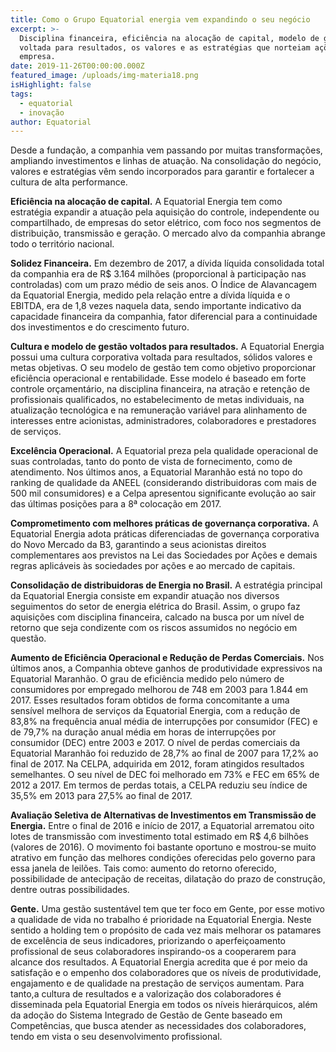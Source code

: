 ```yaml
---
title: Como o Grupo Equatorial energia vem expandindo o seu negócio
excerpt: >-
  Disciplina financeira, eficiência na alocação de capital, modelo de gestão
  voltada para resultados, os valores e as estratégias que norteiam ações da
  empresa.
date: 2019-11-26T00:00:00.000Z
featured_image: /uploads/img-materia18.png
isHighlight: false
tags:
  - equatorial
  - inovação
author: Equatorial
---
```


Desde a fundação, a companhia vem passando por muitas transformações, ampliando investimentos e linhas de atuação. Na consolidação do negócio, valores e estratégias vêm sendo incorporados para garantir e fortalecer a cultura de alta performance.

**Eficiência na alocação de capital.** A Equatorial Energia tem como estratégia expandir a atuação pela aquisição do controle, independente ou compartilhado, de empresas do setor elétrico, com foco nos segmentos de distribuição, transmissão e geração. O mercado alvo da companhia abrange todo o território nacional.

**Solidez Financeira.** Em dezembro de 2017, a dívida líquida consolidada total da companhia era de R$ 3.164 milhões (proporcional à participação nas controladas) com um prazo médio de seis anos. O Índice de Alavancagem da Equatorial Energia, medido pela relação entre a dívida líquida e o EBITDA, era de 1,8 vezes naquela data, sendo importante indicativo da capacidade financeira da companhia, fator diferencial para a continuidade dos investimentos e do crescimento futuro.

**Cultura e modelo de gestão voltados para resultados.** A Equatorial Energia possui uma cultura corporativa voltada para resultados, sólidos valores e metas objetivas. O seu modelo de gestão tem como objetivo proporcionar eficiência operacional e rentabilidade. Esse modelo é baseado em forte controle orçamentário, na disciplina financeira, na atração e retenção de profissionais qualificados, no estabelecimento de metas individuais, na atualização tecnológica e na remuneração variável para alinhamento de interesses entre acionistas, administradores, colaboradores e prestadores de serviços.

**Excelência Operacional.** A Equatorial preza pela qualidade operacional de suas controladas, tanto do ponto de vista de fornecimento, como de atendimento. Nos últimos anos, a Equatorial Maranhão está no topo do ranking de qualidade da ANEEL (considerando distribuidoras com mais de 500 mil consumidores) e a Celpa apresentou significante evolução ao sair das últimas posições para a 8ª colocação em 2017.

**Comprometimento com melhores práticas de governança corporativa.** A Equatorial Energia adota práticas diferenciadas de governança corporativa do Novo Mercado da B3, garantindo a seus acionistas direitos complementares aos previstos na Lei das Sociedades por Ações e demais regras aplicáveis às sociedades por ações e ao mercado de capitais.

**Consolidação de distribuidoras de Energia no Brasil.** A estratégia principal da Equatorial Energia consiste em expandir atuação nos diversos seguimentos do setor de energia elétrica do Brasil. Assim, o grupo faz aquisições com disciplina financeira, calcado na busca por um nível de retorno que seja condizente com os riscos assumidos no negócio em questão.

**Aumento de Eficiência Operacional e Redução de Perdas Comerciais.** Nos últimos anos, a Companhia obteve ganhos de produtividade expressivos na Equatorial Maranhão. O grau de eficiência medido pelo número de consumidores por empregado melhorou de 748 em 2003 para 1.844 em 2017. Esses resultados foram obtidos de forma concomitante a uma sensível melhora de serviços da Equatorial Energia, com a redução de 83,8% na frequência anual média de interrupções por consumidor (FEC) e de 79,7% na duração anual média em horas de interrupções por consumidor (DEC) entre 2003 e 2017. O nível de perdas comerciais da Equatorial Maranhão foi reduzido de 28,7% ao final de 2007 para 17,2% ao final de 2017. Na CELPA, adquirida em 2012, foram atingidos resultados semelhantes. O seu nível de DEC foi melhorado em 73% e FEC em 65% de 2012 a 2017. Em termos de perdas totais, a CELPA reduziu seu índice de 35,5% em 2013 para 27,5% ao final de 2017.

**Avaliação Seletiva de Alternativas de Investimentos em Transmissão de Energia.** Entre o final de 2016 e início de 2017, a Equatorial arrematou oito lotes de transmissão com investimento total estimado em R$ 4,6 bilhões (valores de 2016). O movimento foi bastante oportuno e mostrou-se muito atrativo em função das melhores condições oferecidas pelo governo para essa janela de leilões. Tais como: aumento do retorno oferecido, possibilidade de antecipação de receitas, dilatação do prazo de construção, dentre outras possibilidades.

**Gente.** Uma gestão sustentável tem que ter foco em Gente, por esse motivo a qualidade de vida no trabalho é prioridade na Equatorial Energia. Neste sentido a holding tem o propósito de cada vez mais melhorar os patamares de excelência de seus indicadores, priorizando o aperfeiçoamento profissional de seus colaboradores inspirando-os a cooperarem para alcance dos resultados. A Equatorial Energia acredita que é por meio da satisfação e o empenho dos colaboradores que os níveis de produtividade, engajamento e de qualidade na prestação de serviços aumentam. Para tanto,a cultura de resultados e a valorização dos colaboradores é disseminada pela Equatorial Energia em todos os níveis hierárquicos, além da adoção do Sistema Integrado de Gestão de Gente baseado em Competências, que busca atender as necessidades dos colaboradores, tendo em vista o seu desenvolvimento profissional.
